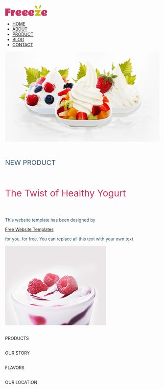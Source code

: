 <!DOCTYPE html>
<html>
<head>
	<title>Frozen Yogurt Shop</title>
	<meta charset="utf-8">
    <meta http-equiv="X-UA-Compatible" content="IE=edge"> 
    <meta name="viewport" content="width=device-width, initial-scale= 1">
	<link rel="stylesheet" type="text/css" href="design.css">
	<!--<link rel="stylesheet"  href="css/bootstrap.css">-->
	<link rel="stylesheet" href="https://maxcdn.bootstrapcdn.com/bootstrap/3.3.7/css/bootstrap.min.css" integrity="sha384-BVYiiSIFeK1dGmJRAkycuHAHRg32OmUcww7on3RYdg4Va+PmSTsz/K68vbdEjh4u" crossorigin="anonymous">
	<link rel="stylesheet" type="text/css" href="bsoverride.css">
</head>
<body>
<div class="header">
	<div class="row no-container">
		<div class="col-sm-2">
		</div>
		<div class="col-sm-3">
			<a href="#"><img src="logo.png"></a>
		</div>
			<ul>
				<div class="col-sm-1"><li><a href="#">HOME</a></li></div>
				<div class="col-sm-1"><li><a href="#">ABOUT</a></li></div>
				<div class="col-sm-1"><li><a href="#">PRODUCT</a></li></div>
				<div class="col-sm-1"><li><a href="#">BLOG</a></li></div>
				<div class="col-sm-1"><li><a href="#">CONTACT</a></li></div>
			</ul>			
	</div>
</div>
<div class="center">
	<div class="row no-container">
		<div class="col-sm-12">
			<img src="bg-home.jpg" class="img-responsive" alt="Responsive image">
		</div>		
	</div>
</div>
<div class="new_product">
	<div class="row no-container">
		<div class="col-sm-2"></div>
		<div class="col-sm-5">
			<p style="color: #325A76; font-size: 22px; padding-top: 30px;">NEW PRODUCT</p><br>
			<p style="color: #CB3362; font-size: 30px; padding-top: -20px;">The Twist of Healthy Yogurt</p><br>
			<p style="color:#325A76;">This website template has been designed by</p>
			<a href="#" style="padding-top: 5px;">Free Website Templates</a>
			<p style="color:#325A76;">for you, for free. You can replace all this text with your own text.</p>
		</div>
		<div class="col-sm-5"><img src="yogurt.jpg"></div>
	</div>
</div>
<div class="bottom">
	<div class="row no-container">
		<div class="col-sm-2"></div>
		<div class="col-sm-2 product">
			<p><span class="glyphicon glyphicon-cutlery"></span><br>PRODUCTS</p>
		</div>
		<div class="col-sm-2 product">
			<p><span class="glyphicon glyphicon-link"></span><br>OUR STORY</p>
		</div>
		<div class="col-sm-2 product">
			<p><span class="glyphicon glyphicon-ice-lolly-tasted"></span><br>FLAVORS</p>
		</div>
		<div class="col-sm-2 product">
			<p><span class="glyphicon glyphicon-map-marker"></span><br>OUR LOCATION</p>
		</div>
	</div>
</div>
</body>
</html>
